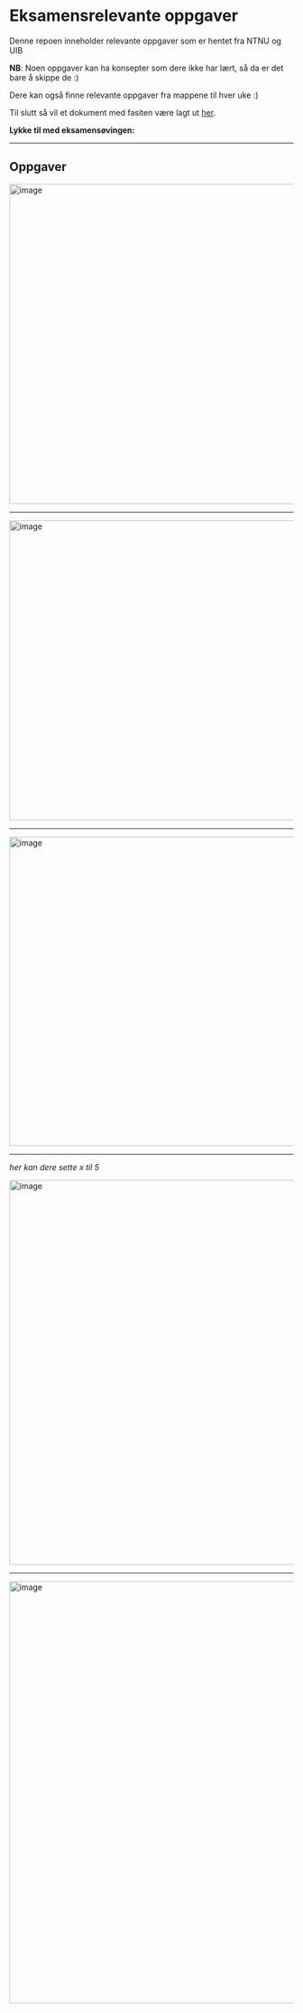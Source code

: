 # Eksamensrelevante oppgaver

Denne repoen inneholder relevante oppgaver som er hentet fra NTNU og UIB

**NB**: Noen oppgaver kan ha konsepter som dere ikke har lært, så da er det bare å skippe de :)

Dere kan også finne relevante oppgaver fra mappene til hver uke :)

Til slutt så vil et dokument med fasiten være lagt ut [her](https://github.com/amaduswaray/IN2010-Gruppe-5/blob/main/Eksamen-Oppgaver/Fasit.md).


**Lykke til med eksamensøvingen:**

---

## Oppgaver


<img width="566" alt="image" src="https://user-images.githubusercontent.com/86655546/203144085-51fecd38-888a-48c7-b151-51535af2dd05.png">


---

<img width="531" alt="image" src="https://user-images.githubusercontent.com/86655546/203144304-51b1ee85-d1cb-4da5-aa26-e2c455203f3e.png">

---

<img width="547" alt="image" src="https://user-images.githubusercontent.com/86655546/203144594-6153193b-45a5-404f-9c2e-8d05a001398c.png">

---
*her kan dere sette x til 5*

<img width="681" alt="image" src="https://user-images.githubusercontent.com/86655546/203145053-4ad33780-0514-416a-95f2-bc2623e35226.png">

---

<img width="747" alt="image" src="https://user-images.githubusercontent.com/86655546/203145603-255ecb6e-0455-48ed-8859-f626e5ff871e.png">
